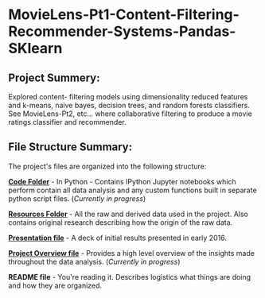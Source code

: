 # MovieLens-Pt1-Content-Filtering-Recommender-Systems-Pandas-SKlearn

## Project Summery: 

Explored content- filtering models using dimensionality reduced features and k-means, naive bayes, decision trees, and random forests classifiers. See MovieLens-Pt2, etc... where collaborative filtering to produce a movie ratings classifier and recommender. 

## File Structure Summary: 

The project's files are organized into the following structure:

**[Code Folder](/Code/)** - In Python - Contains IPython Jupyter notebooks which perform contain all data analysis and any custom functions built in separate python script files. (*Currently in progress*)

**[Resources Folder](/Resources/)** - All the raw and derived data used in the project. Also contains original research describing how the origin of the raw data.

**[Presentation file](Movie_Recomendations_Presentation_2016_May.pdf)** - A deck of initial results presented in early 2016.

**[Project Overview file](Project%20Overview.ipynb)** - Provides a high level overview of the insights made throughout the data analysis. (*Currently in progress*)

**README file** - You're reading it. Describes logistics what things are doing and how they are organized.